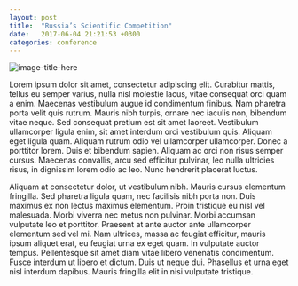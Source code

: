 ```yaml
---
layout: post
title:  "Russia’s Scientific Competition"
date:   2017-06-04 21:21:53 +0300
categories: conference
---
```

![image-title-here](http://www.esrf.eu/files/live/sites/www/files/about/press-room/2015_05_11_AERIAL-554.jpg)

Lorem ipsum dolor sit amet, consectetur adipiscing elit. Curabitur mattis, tellus eu semper varius, nulla nisl molestie lacus, vitae consequat orci quam a enim. Maecenas vestibulum augue id condimentum finibus. Nam pharetra porta velit quis rutrum. Mauris nibh turpis, ornare nec iaculis non, bibendum vitae neque. Sed consequat pretium est sit amet laoreet. Vestibulum ullamcorper ligula enim, sit amet interdum orci vestibulum quis. Aliquam eget ligula quam. Aliquam rutrum odio vel ullamcorper ullamcorper. Donec a porttitor lorem. Duis et bibendum sapien. Aliquam ac orci non risus semper cursus. Maecenas convallis, arcu sed efficitur pulvinar, leo nulla ultricies risus, in dignissim lorem odio ac leo. Nunc hendrerit placerat luctus.

Aliquam at consectetur dolor, ut vestibulum nibh. Mauris cursus elementum fringilla. Sed pharetra ligula quam, nec facilisis nibh porta non. Duis maximus ex non lectus maximus elementum. Proin tristique eu nisl vel malesuada. Morbi viverra nec metus non pulvinar. Morbi accumsan vulputate leo et porttitor. Praesent at ante auctor ante ullamcorper elementum sed vel mi. Nam ultrices, massa ac feugiat efficitur, mauris ipsum aliquet erat, eu feugiat urna ex eget quam. In vulputate auctor tempus. Pellentesque sit amet diam vitae libero venenatis condimentum. Fusce interdum ut libero et dictum. Duis ut neque dui. Phasellus et urna eget nisl interdum dapibus. Mauris fringilla elit in nisi vulputate tristique.
